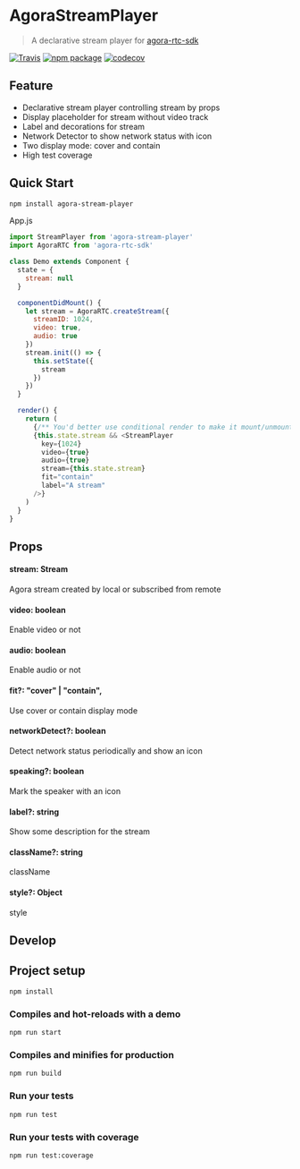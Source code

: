 # AgoraStreamPlayer
> A declarative stream player for [agora-rtc-sdk](https://www.agora.io/)

[![Travis][build-badge]][build]
[![npm package][npm-badge]][npm]
[![codecov](https://codecov.io/gh/menthays/StreamPlayer/branch/master/graph/badge.svg)](https://codecov.io/gh/menthays/StreamPlayer)

## Feature
- Declarative stream player controlling stream by props
- Display placeholder for stream without video track
- Label and decorations for stream
- Network Detector to show network status with icon
- Two display mode: cover and contain
- High test coverage

## Quick Start
```bash
npm install agora-stream-player
```

App.js

```javascript
import StreamPlayer from 'agora-stream-player'
import AgoraRTC from 'agora-rtc-sdk'

class Demo extends Component {
  state = {
    stream: null
  }

  componentDidMount() {
    let stream = AgoraRTC.createStream({
      streamID: 1024,
      video: true,
      audio: true
    })
    stream.init(() => {
      this.setState({
        stream
      })
    })
  }

  render() {
    return (
      {/** You'd better use conditional render to make it mount/unmount properly */}
      {this.state.stream && <StreamPlayer
        key={1024} 
        video={true} 
        audio={true} 
        stream={this.state.stream}
        fit="contain"
        label="A stream"  
      />}
    )
  }
}
```

## Props
#### stream: Stream
  Agora stream created by local or subscribed from remote
#### video: boolean
  Enable video or not
#### audio: boolean
  Enable audio or not
#### fit?: "cover" | "contain",
  Use cover or contain display mode
#### networkDetect?: boolean
  Detect network status periodically and show an icon
#### speaking?: boolean
  Mark the speaker with an icon
#### label?: string
  Show some description for the stream  
#### className?: string
  className
#### style?: Object
  style

## Develop
## Project setup
```
npm install
```

### Compiles and hot-reloads with a demo
```
npm run start
```

### Compiles and minifies for production
```
npm run build
```

### Run your tests
```
npm run test
```

### Run your tests with coverage
```
npm run test:coverage
```


[build-badge]: https://img.shields.io/travis/menthays/StreamPlayer/master.png?style=flat-square
[build]: https://travis-ci.org/menthays/StreamPlayer

[npm-badge]: https://img.shields.io/npm/v/agora-stream-player.png?style=flat-square
[npm]: https://www.npmjs.org/package/agora-stream-player
